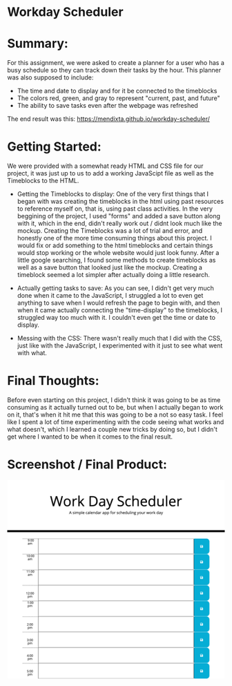 # Workday Scheduler 
 
# Summary: 
For this assignment, we were asked to create a planner for a user who has a busy schedule so they can track down their tasks by the hour. This planner was also supposed to include:

*  The time and date to display and for it be connected to the timeblocks 
*  The colors red, green, and gray to represent "current, past, and future"
*  The ability to save tasks even after the webpage was refreshed

The end result was this: https://mendixta.github.io/workday-scheduler/


# Getting Started: 
We were provided with a somewhat ready HTML and CSS file for our project, it was just up to us to add a working JavaScipt file as well as the Timeblocks to the HTML.

* Getting the Timeblocks to display:
One of the very first things that I began with was creating the timeblocks in the html using past resources to reference myself on, that is, using past class activities. In the very beggining of the project, I used "forms" and added a save button along with it, which in the end, didn't really work out / didnt look much like the mockup. Creating the Timeblocks was a lot of trial and error, and honestly one of the more time consuming things about this project. I would fix or add something to the html timeblocks and certain things would stop working or the whole website would just look funny. After a little google searching, I found some methods to create timeblocks as well as a save button that looked just like the mockup. Creating a timeblock seemed a lot simpler after actually doing a little research. 


* Actually getting tasks to save:
As you can see, I didn't get very much done when it came to the JavaScript, I struggled a lot to even get anything to save when I would refresh the page to begin with, and then when it came actually connecting the "time-display" to the timeblocks, I struggled way too much with it. I couldn't even get the time or date to display.      


* Messing with the CSS: 
There wasn't really much that I did with the CSS, just like with the JavaScript, I experimented with it just to see what went with what.


# Final Thoughts:
Before even starting on this project, I didn't think it was going to be as time consuming as it actually turned out to be, but when I actually began to work on it, that's when it hit me that this was going to be a not so easy task. I feel like I spent a lot of time experimenting with the code seeing what works and what doesn't, which I learned a couple new tricks by doing so, but I didn't get where I wanted to be when it comes to the final result.

# Screenshot / Final Product:
<img src = screenshot.png> </img>
